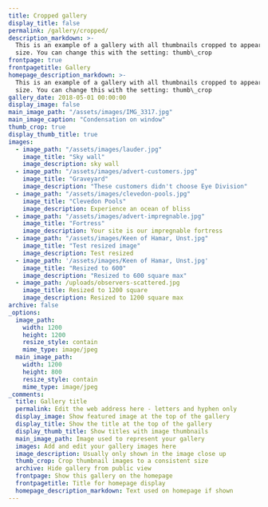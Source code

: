 ```yaml
---
title: Cropped gallery
display_title: false
permalink: /gallery/cropped/
description_markdown: >-
  This is an example of a gallery with all thumbnails cropped to appear the same
  size. You can change this with the setting: thumb\_crop
frontpage: true
frontpagetitle: Gallery
homepage_description_markdown: >-
  This is an example of a gallery with all thumbnails cropped to appear the same
  size. You can change this with the setting: thumb\_crop
gallery_date: 2018-05-01 00:00:00
display_image: false
main_image_path: "/assets/images/IMG_3317.jpg"
main_image_caption: "Condensation on window"
thumb_crop: true
display_thumb_title: true
images:
  - image_path: "/assets/images/lauder.jpg"
    image_title: "Sky wall"
    image_description: sky wall
  - image_path: "/assets/images/advert-customers.jpg"
    image_title: "Graveyard"
    image_description: "These customers didn't choose Eye Division"
  - image_path: "/assets/images/clevedon-pools.jpg"
    image_title: "Clevedon Pools"
    image_description: Experience an ocean of bliss
  - image_path: "/assets/images/advert-impregnable.jpg"
    image_title: "Fortress"
    image_description: Your site is our impregnable fortress
  - image_path: "/assets/images/Keen of Hamar, Unst.jpg"
    image_title: "Test resized image"
    image_description: Test resized
  - image_path: '/assets/images/Keen of Hamar, Unst.jpg'
    image_title: "Resized to 600"
    image_description: "Resized to 600 square max"
  - image_path: /uploads/observers-scattered.jpg
    image_title: Resized to 1200 square
    image_description: Resized to 1200 square max
archive: false
_options:
  image_path:
    width: 1200
    height: 1200
    resize_style: contain
    mime_type: image/jpeg
  main_image_path:
    width: 1200
    height: 800
    resize_style: contain
    mime_type: image/jpeg
_comments:
  title: Gallery title
  permalink: Edit the web address here - letters and hyphen only
  display_image: Show featured image at the top of the gallery
  display_title: Show the title at the top of the gallery
  display_thumb_title: Show titles with image thumbnails 
  main_image_path: Image used to represent your gallery
  images: Add and edit your gallery images here
  image_description: Usually only shown in the image close up
  thumb_crop: Crop thumbnail images to a consistent size
  archive: Hide gallery from public view
  frontpage: Show this gallery on the homepage
  frontpagetitle: Title for homepage display
  homepage_description_markdown: Text used on homepage if shown
---
```


